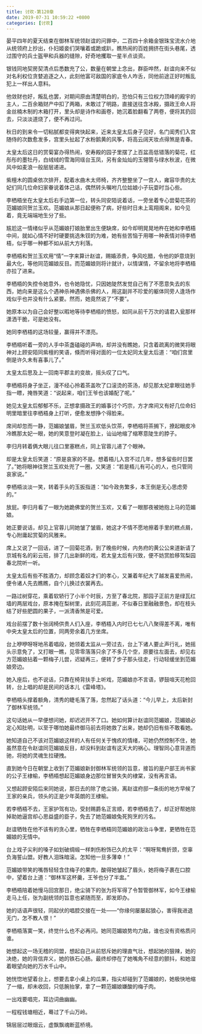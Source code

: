 ```yaml
---
title: 讨欢-第120章
date: 2019-07-31 10:59:22 +0800
categories: [讨欢]
---
```


晏平四年的夏天结束在御林军统领赵谊的问罪中，二百四十余箱金银珠宝流水介地从统领府上抄出，仆妇姬妾们哭嚷着或跪或趴，瞧热闹的百姓拥挤在街头巷尾，透过围守的兵士盔甲和兵器的缝隙，好奇地攫取一星半点谈资。

银钱同地契房契清点后悉数充了公，数量在朝堂上念出，群臣哗然，赵谊向来不似对名利权位贪婪追逐之人，此刻他富可敌国的家底令人咋舌，同他前途正好时叛乱犯上一样出人意料。

他敛财也好，叛乱也罢，对期间原由清楚明白的，恐怕只有三位权力顶峰的殿宇的主人，二百余箱财产中扣了两箱，未敢过了明路，直接送往含冰殿，摄政王命人将金丝楠木制的木箱打开，里头却是诗作和画卷，她沉着脸翻看了两卷，便将其扔回去，只淡淡道烧了，便不再过问。

秋日的到来令一切粘腻都变得爽快起来，近来太皇太后身子见好，名门闺秀们入宫随侍的次数愈发多，宫里头扯起了水粉鹅黄的风筝，将高云阔天妆点得煞是青春。

太皇太后这日的赏菊宴办得热闹，安寿殿的园子里摆了上百盆高低错落的菊花，红彤彤的墨牡丹，白绒绒的雪海同瑶台玉凤，另有金灿灿的玉翎管与绿水秋波，在微风中如麦浪一般层层递进。

紫檀木的圆桌依次排开，配着水曲木太师椅，齐齐整整坐了一宫人，雍容华贵的太妃们同几位命妇家眷说着体己话，偶然转头嘱咐几位姑娘小子玩耍时当心些。

李栖梧坐在太皇太后右手边第一位，转头同安陌说着话，一旁坐着专心尝菊花茶的范媚娘同贺兰玉欢。范媚娘从那日起便称了病，好些时日未上鸾翔阁来，如今见着，竟无端端地生分了些。

尴尬这一情绪似乎从范媚娘打娘胎里出生便缺席，如今却明晃晃地杵在她和李栖梧中间，就如心情不好时硬要挑选朱钗的为难，她有些苦恼于用哪一种表情对待李栖梧，似乎哪一种都不如从前大方利落。

李栖梧和贺兰玉欢用“情”一字来算计赵谊，赐婚添贵，争风吃醋，令他的妒意烧到最大化，等他同范媚娘反目。而范媚娘则将计就计，以情谋情，不留余地将李栖梧亦拉了进来。

李栖梧的失控令她意外，也令她隐忧，只因她陡然发觉自己有了不愿意失去的东西，她向来是这么个遇神杀神遇佛杀佛的人，用这副并不珍爱的躯体同旁人逢场作戏似乎也并没有什么紧要。然而，她竟然说了“不要”。

她原本以为自己会好整以暇地等待李栖梧的愤怒，如同从前千万次的请君入瓮那样潇洒干脆，可是她没有。

她同李栖梧的这场较量，赢得并不漂亮。

李栖梧听着一旁的人手中茶盏磕碰的声响，却并没有瞧她，只含着疏离的微笑将眼神对上顾安陌同紫檀的笑语，倏而听得对面的一位太妃同太皇太后道：“咱们宫里倒是许久未有喜事儿了。”

太皇太后思及上一回南平郡主的变故，摇头叹了口气。

李栖梧将身子坐正，漫不经心拎着茶盖吹了口滚烫的茶汤，却见那太妃拿眼往她手指一瞟，掩唇笑道：“说起来，咱们王爷也该婚配了呢。”

她见太皇太后郁郁不乐，正想拿摄政王的婚事讨个巧宗，方才席间又有好几位命妇明里暗里往李栖梧身上打听，便愈发想挣个得脸来。

席间却忽而一静，范媚娘皱眉，贺兰玉欢低头饮茶，李栖梧将茶搁下，撩起眼皮冷冷瞧那太妃一眼，她的笑意登时凝在脸上，讪讪地缩了缩寒意陡生的脖子。

李归月转着俩大眼儿往口里塞糕点，同上官蓉儿递了个眼神。

却是太皇太后笑道：“原是哀家的不是。想着梧儿入宫不过几年，想多留些时日罢了。”她将眼神往贺兰玉欢处兜了一圈，又笑道：“若是梧儿有可心的人，也只管同哀家说。”

李栖梧淡淡一笑，转着手头的玉扳指道：“如今政务繁多，本王倒是无心思虑旁的。”

放屁。李归月看了一眼为她跪佛堂的贺兰玉欢，又看了一眼那夜被她抱上马的范媚娘。

她正要说话，却见上官蓉儿同她皱了皱眉，她这才不情不愿地擦着手里的糕点屑，专心附庸起赏菊的风雅来。

席上又说了一回话，进了一回菊花酒，到了晚些时候，内务府的黄公公来道新请了京城有名的彩云班，排了几出新鲜的戏，若太皇太后有兴致，便不妨赏脸移驾梨园春北院听一听。

太皇太后有些不胜酒力，却顾念着奴才们的孝心，又兼着年纪大了越发喜爱热闹，便令诸人先去瞧瞧，自个儿换过衣裳再去。

一路过树穿花，乘着软轿行了小半个时辰，方至了春北院，那园子正前方是绿瓦红墙的两层戏台，原本掩在梨树里，此刻花凋蕊谢，不似春日里融融景色，却在枝头结了好些肥圆的果子，一派清香煞是可爱。

戏台前摆了数十张阔椅供贵人们入座，李栖梧入内时已七七八八聚得差不离，唯有中央太皇太后的位置，同两旁余着几方坐席。

台上咿咿呀呀地吊着唱段，她领着太监从一旁过去，台上下诸人要止声行礼，她摇头示意免了，又打眼一瞧，见零零落落只余了不多几个空，原要往左面去，却见右方范媚娘拈着一颗梅子儿尝，迟疑再三，便转了步子那头往走，行动轻缓坐到范媚娘旁边。

她入座后，也不说话，只靠在椅背扶手上听戏，范媚娘亦不言语，锣鼓喧天花枪回转，台上唱的却是民间的话本儿《雷峰塔》。

李栖梧头撑着额角，清秀的睫毛落了落，忽然起了话头道：“今儿早上，太后新封了御林军统领。”

这句话她从一早便想问她，却迟迟开不了口。她如何算计赵谊同范媚娘，范媚娘必定心知肚明，以至于哪怕她最终御马前去将她救了出来，她却仍旧有些不敢看她。

她知道自己不该对范媚娘这样的人有任何关于愧疚的情绪，可她仍然控制不住，她虽然意在令赵谊同范媚娘反目，却没料到赵谊有这天大的祸心。理智同心意背道而驰，将她的灵魂生拉硬拽。

直到她今日在朝堂上收到了范媚娘新封御林军统领的旨意，接旨的是户部王尚书家的公子王棣榆，李栖梧想起范媚娘身边那位冒冒失失的棣棠，没有再言语。

又想起顾安陌后来同她说，那日去的除了绝尘骑，离赵谊府邸一条街的地方早候了王家的亲兵，领头的正是少年英朗的王棣榆。

若李栖梧不去，王家护驾有功，受封赐爵名正言顺，若李栖梧去了，却正好帮她除掉助她逼宫却心思益盛的臣子，免去了她范媚娘兔死狗烹的污名。

赵谊牺牲在他不该有的贪心里，牺牲在李栖梧同范媚娘的政治斗争里，更牺牲在范媚娘的无情中。

台上戏子尖利的嗓子如划破绸缎一样刺伤粉饰已久的太平：“啊呀鸳鸯折颈，空辜负海誓山盟。好教人泪珠暗滚。怎知他一旦多薄幸！”

范媚娘带笑的嘴唇轻轻含住梅子的果肉，酸得她皱起了眉头，她将梅子裹在口腔中，望着台上道：“御林军这杯羹，王爷也分了半盅。”

李栖梧陪着她慢马回宫那日，绝尘骑下的张为将军得了令暂管御林军，如今王棣榆走马上任，张为副统领的旨意也紧随而至，即发即办。

她的话语声很轻，同起伏的唱腔交接在一处——“你缘何屡屡起狼心，害得我进退无门，怎不教人恨！”

李栖梧落寞一笑，终觉什么也不必再问。她同范媚娘势均力敌，谁也没有资格质问谁。

她想起这一场无稽的同盟，想起自己从前怒斥她的理直气壮，想起她的狠辣，她的决绝，她的背信弃义，她的铁石心肠。最终却停在了她嘴角不经意的颤抖，和她湿着眼望向她的万水千山中。

她恍惚地望着台上，想要去拿小桌上的瓜果，指尖却碰到了范媚娘的，她极快地缩了一缩，却未收回，只低腕抬掌，拿了一颗范媚娘嫌酸的梅子肉。

一出戏要唱完，耳边词曲幽幽。

一程程钱塘相近，蓦过了千山万岭。

锦层层过眼烟云，虚飘飘魂断蓝桥境。

